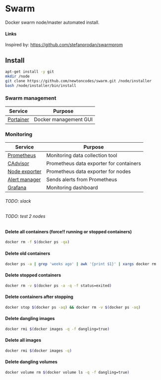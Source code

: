 # Swarm

Docker swarm node/master automated install.

#### Links

Inspired by: https://github.com/stefanprodan/swarmprom

## Install

```bash
apt-get install -y git
mkdir /node
git clone https://github.com/newtoncodes/swarm.git /node/installer
bash /node/installer/bin/install
```

### Swarm management

| Service | Purpose |
| ------ | ----- |
| [Portainer](https://hub.docker.com/r/portainer/portainer/) | Docker management GUI |

### Monitoring

| Service | Purpose |
| ------ | ----- |
| [Prometheus](https://hub.docker.com/r/prom/prometheus/) | Monitoring data collection tool |
| [CAdvisor](https://hub.docker.com/r/google/cadvisor/) | Prometheus data exporter for containers  |
| [Node exporter](https://hub.docker.com/r/basi/node-exporter/) | Prometheus data exporter for nodes |
| [Alert manager](https://hub.docker.com/r/prom/alertmanager/) | Sends alerts from Prometheus |
| [Grafana](https://hub.docker.com/r/grafana/grafana/) | Monitoring dashboard |


###### TODO: slack
###### TODO: test 2 nodes

#### Delete all containers (force!! running or stopped containers)

```bash
docker rm -f $(docker ps -qa)
```

#### Delete old containers

```bash
docker ps -a | grep 'weeks ago' | awk '{print $1}' | xargs docker rm
```

#### Delete stopped containers

```bash
docker rm -v $(docker ps -a -q -f status=exited)
```

#### Delete containers after stopping

```bash
docker stop $(docker ps -aq) && docker rm -v $(docker ps -aq)
```

#### Delete dangling images

```bash
docker rmi $(docker images -q -f dangling=true)
```

#### Delete all images

```bash
docker rmi $(docker images -q)
```

#### Delete dangling volumes

```bash
docker volume rm $(docker volume ls -q -f dangling=true)
```
